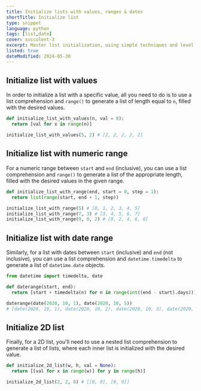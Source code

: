 ```yaml
---
title: Initialize lists with values, ranges & dates
shortTitle: Initialize list
type: snippet
language: python
tags: [list,date]
cover: succulent-3
excerpt: Master list initialization, using simple techniques and level up your Python skills.
listed: true
dateModified: 2024-05-30
---
```


## Initialize list with values

In order to initialize a list with a specific value, all you need to do is to use a list comprehension and `range()` to generate a list of length equal to `n`, filled with the desired values.

```py
def initialize_list_with_values(n, val = 0):
  return [val for x in range(n)]

initialize_list_with_values(5, 2) # [2, 2, 2, 2, 2]
```

## Initialize list with numeric range

For a numeric range between `start` and `end` (inclusive), you can use a list comprehension and `range()` to generate a list of the appropriate length, filled with the desired values in the given range.

```py
def initialize_list_with_range(end, start = 0, step = 1):
  return list(range(start, end + 1, step))

initialize_list_with_range(5) # [0, 1, 2, 3, 4, 5]
initialize_list_with_range(7, 3) # [3, 4, 5, 6, 7]
initialize_list_with_range(9, 0, 2) # [0, 2, 4, 6, 8]
```

## Initialize list with date range

Similarly, for a list with dates between `start` (inclusive) and `end` (not inclusive), you can use a list comprehension and `datetime.timedelta` to generate a list of `datetime.date` objects.

```py
from datetime import timedelta, date

def daterange(start, end):
  return [start + timedelta(n) for n in range(int((end - start).days))]

daterange(date(2020, 10, 1), date(2020, 10, 5))
# [date(2020, 10, 1), date(2020, 10, 2), date(2020, 10, 3), date(2020, 10, 4)]
```

## Initialize 2D list

Finally, for a 2D list, you'll need to use a nested list comprehension to generate a list of lists, where each inner list is initialized with the desired value.

```py
def initialize_2d_list(w, h, val = None):
  return [[val for x in range(w)] for y in range(h)]

initialize_2d_list(2, 2, 0) # [[0, 0], [0, 0]]
```
